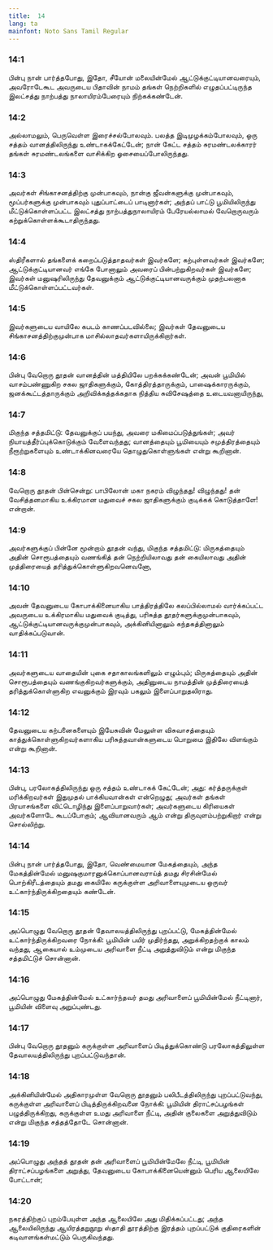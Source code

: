 ```yaml
---
title:  14
lang: ta
mainfont: Noto Sans Tamil Regular
---
```


###  14:1

பின்பு நான் பார்த்தபோது, இதோ, சீயோன் மலையின்மேல் ஆட்டுக்குட்டியானவரையும், அவரோடேகூட அவருடைய பிதாவின் நாமம் தங்கள் நெற்றிகளில் எழுதப்பட்டிருந்த இலட்சத்து நாற்பத்து நாலாயிரம்பேரையும் நிற்கக்கண்டேன்.

###  14:2

அல்லாமலும், பெருவெள்ள இரைச்சல்போலவும். பலத்த இடிமுழக்கம்போலவும், ஒரு சத்தம் வானத்திலிருந்து உண்டாகக்கேட்டேன்; நான் கேட்ட சத்தம் சுரமண்டலக்காரர் தங்கள் சுரமண்டலங்களை வாசிக்கிற ஓசையைப்போலிருந்தது.

###  14:3

அவர்கள் சிங்காசனத்திற்கு முன்பாகவும், நான்கு ஜீவன்களுக்கு முன்பாகவும், மூப்பர்களுக்கு முன்பாகவும் புதுப்பாட்டைப் பாடினார்கள்; அந்தப் பாட்டு பூமியிலிருந்து மீட்டுக்கொள்ளப்பட்ட இலட்சத்து நாற்பத்துநாலாயிரம் பேரேயல்லாமல் வேறொருவரும் கற்றுக்கொள்ளக்கூடாதிருந்தது.

###  14:4

ஸ்திரீகளால் தங்களைக் கறைப்படுத்தாதவர்கள் இவர்களே; கற்புள்ளவர்கள் இவர்களே; ஆட்டுக்குட்டியானவர் எங்கே போனாலும் அவரைப் பின்பற்றுகிறவர்கள் இவர்களே; இவர்கள் மனுஷரிலிருந்து தேவனுக்கும் ஆட்டுக்குட்டியானவருக்கும் முதற்பலனாக மீட்டுக்கொள்ளப்பட்டவர்கள்.

###  14:5

இவர்களுடைய வாயிலே கபடம் காணப்படவில்லை; இவர்கள் தேவனுடைய சிங்காசனத்திற்குமுன்பாக மாசில்லாதவர்களாயிருக்கிறார்கள்.

###  14:6

பின்பு வேறொரு தூதன் வானத்தின் மத்தியிலே பறக்கக்கண்டேன்; அவன் பூமியில் வாசம்பண்ணுகிற சகல ஜாதிகளுக்கும், கோத்திரத்தாருக்கும், பாஷைக்காரருக்கும், ஜனக்கூட்டத்தாருக்கும் அறிவிக்கத்தக்கதாக நித்திய சுவிசேஷத்தை உடையவனாயிருந்து,

###  14:7

மிகுந்த சத்தமிட்டு: தேவனுக்குப் பயந்து, அவரை மகிமைப்படுத்துங்கள்; அவர் நியாயத்தீர்ப்புக்கொடுக்கும் வேளைவந்தது; வானத்தையும் பூமியையும் சமுத்திரத்தையும் நீரூற்றுகளையும் உண்டாக்கினவரையே தொழுதுகொள்ளுங்கள் என்று கூறினான்.

###  14:8

வேறொரு தூதன் பின்சென்று: பாபிலோன் மகா நகரம் விழுந்தது! விழுந்தது! தன் வேசித்தனமாகிய உக்கிரமான மதுவைச் சகல ஜாதிகளுக்கும் குடிக்கக் கொடுத்தாளே! என்றான்.

###  14:9

அவர்களுக்குப் பின்னே மூன்றாம் தூதன் வந்து, மிகுந்த சத்தமிட்டு: மிருகத்தையும் அதின் சொரூபத்தையும் வணங்கித் தன் நெற்றியிலாவது தன் கையிலாவது அதின் முத்திரையைத் தரித்துக்கொள்ளுகிறவனெவனோ,

###  14:10

அவன் தேவனுடைய கோபாக்கினையாகிய பாத்திரத்திலே கலப்பில்லாமல் வார்க்கப்பட்ட அவருடைய உக்கிரமாகிய மதுவைக் குடித்து, பரிசுத்த தூதர்களுக்குமுன்பாகவும், ஆட்டுக்குட்டியானவருக்குமுன்பாகவும், அக்கினியினாலும் கந்தகத்தினாலும் வாதிக்கப்படுவான்.

###  14:11

அவர்களுடைய வாதையின் புகை சதாகாலங்களிலும் எழும்பும்; மிருகத்தையும் அதின் சொரூபத்தையும் வணங்குகிறவர்களுக்கும், அதினுடைய நாமத்தின் முத்திரையைத் தரித்துக்கொள்ளுகிற எவனுக்கும் இரவும் பகலும் இளைப்பாறுதலிராது.

###  14:12

தேவனுடைய கற்பனைகளையும் இயேசுவின் மேலுள்ள விசுவாசத்தையும் காத்துக்கொள்ளுகிறவர்களாகிய பரிசுத்தவான்களுடைய பொறுமை இதிலே விளங்கும் என்று கூறினான்.

###  14:13

பின்பு, பரலோகத்திலிருந்து ஒரு சத்தம் உண்டாகக் கேட்டேன்; அது: கர்த்தருக்குள் மரிக்கிறவர்கள் இதுமுதல் பாக்கியவான்கள் என்றெழுது; அவர்கள் தங்கள் பிரயாசங்களை விட்டொழிந்து இளைப்பாறுவார்கள்; அவர்களுடைய கிரியைகள் அவர்களோடே கூடப்போகும்; ஆவியானவரும் ஆம் என்று திருவுளம்பற்றுகிறார் என்று சொல்லிற்று.

###  14:14

பின்பு நான் பார்த்தபோது, இதோ, வெண்மையான மேகத்தையும், அந்த மேகத்தின்மேல் மனுஷகுமாரனுக்கொப்பானவராய்த் தமது சிரசின்மேல் பொற்கிரீடத்தையும் தமது கையிலே கருக்குள்ள அரிவாளையுமுடைய ஒருவர் உட்கார்ந்திருக்கிறதையும் கண்டேன்.

###  14:15

அப்பொழுது வேறொரு தூதன் தேவாலயத்திலிருந்து புறப்பட்டு, மேகத்தின்மேல் உட்கார்ந்திருக்கிறவரை நோக்கி: பூமியின் பயிர் முதிர்ந்தது, அறுக்கிறதற்குக் காலம் வந்தது, ஆகையால் உம்முடைய அரிவாளை நீட்டி அறுத்துவிடும் என்று மிகுந்த சத்தமிட்டுச் சொன்னான்.

###  14:16

அப்பொழுது மேகத்தின்மேல் உட்கார்ந்தவர் தமது அரிவாளைப் பூமியின்மேல் நீட்டினார், பூமியின் விளைவு அறுப்புண்டது.

###  14:17

பின்பு வேறொரு தூதனும் கருக்குள்ள அரிவாளைப் பிடித்துக்கொண்டு பரலோகத்திலுள்ள தேவாலயத்திலிருந்து புறப்பட்டுவந்தான்.

###  14:18

அக்கினியின்மேல் அதிகாரமுள்ள வேறொரு தூதனும் பலிபீடத்திலிருந்து புறப்பட்டுவந்து, கருக்குள்ள அரிவாளைப் பிடித்திருக்கிறவனை நோக்கி: பூமியின் திராட்சப்பழங்கள் பழுத்திருக்கிறது, கருக்குள்ள உமது அரிவாளை நீட்டி, அதின் குலைகளை அறுத்துவிடும் என்று மிகுந்த சத்தத்தோடே சொன்னான்.

###  14:19

அப்பொழுது அந்தத் தூதன் தன் அரிவாளைப் பூமியின்மேலே நீட்டி, பூமியின் திராட்சப்பழங்களை அறுத்து, தேவனுடைய கோபாக்கினையென்னும் பெரிய ஆலையிலே போட்டான்;

###  14:20

நகரத்திற்குப் புறம்பேயுள்ள அந்த ஆலையிலே அது மிதிக்கப்பட்டது; அந்த ஆலையிலிருந்து ஆயிரத்தறுநூறு ஸ்தாதி தூரத்திற்கு இரத்தம் புறப்பட்டுக் குதிரைகளின் கடிவாளங்கள்மட்டும் பெருகிவந்தது.

